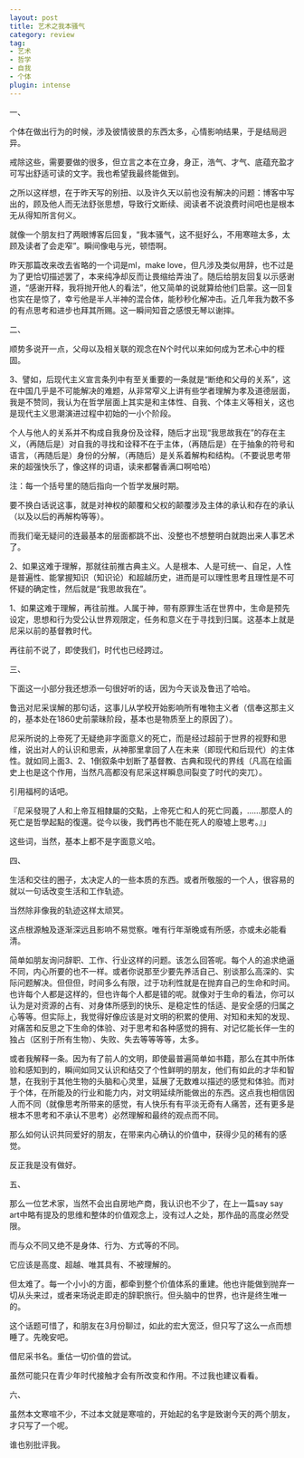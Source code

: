 ```yaml
---
layout: post
title: 艺术之我本骚气
category: review
tag: 
- 艺术
- 哲学
- 自我
- 个体
plugin: intense
---
```


<p>一、</p>
<p>个体在做出行为的时候，涉及彼情彼景的东西太多，心情影响结果，于是结局迥异。</p>
<p>戒除这些，需要要做的很多，但立言之本在立身，身正，浩气、才气、底蕴充盈才可写出舒适可读的文字。我也希望我最终能做到。</p>
<p>之所以这样想，在于昨天写的别扭、以及许久天以前也没有解决的问题：博客中写出的，顾及他人而无法舒张思想，导致行文断续、阅读者不说浪费时间吧也是根本无从得知所言何义。</p>
<p>就像一个朋友扫了两眼博客后回复，“我本骚气，这不挺好么，不用寒暄太多，太顾及读者了会走窄”。瞬间像电与光，顿悟啊。</p>
<p>昨天那篇改来改去省略的一个词是ml，make love，但凡涉及类似用辞，也不过是为了更恰切描述罢了，本来纯净却反而让畏缩给弄浊了。随后给朋友回复以示感谢道，“感谢开释，我将抛开他人的看法”，他又简单的说就算给他们启蒙。这一回复也实在是惊了，幸亏他是半人半神的混合体，能秒秒化解冲击。近几年我为数不多的有点思考和进步也拜其所赐。这一瞬间知音之感恨无琴以谢摔。</p>
<p>二、</p>
<p>顺势多说开一点，父母以及相关联的观念在N个时代以来如何成为艺术心中的桎固。</p>
<p>3、譬如，后现代主义宣言条列中有至关重要的一条就是“断绝和父母的关系”，这在中国几乎是不可能解决的难题，从非常窄义上讲有些学者理解为孝及道德层面，我是不赞同，我认为在哲学层面上其实是和主体性、自我、个体主义等相关，这也是现代主义思潮演进过程中初始的一小个阶段。</p>
<p>个人与他人的关系并不构成自我身份及诠释，随后才出现“我思故我在”的存在主义，（再随后是）对自我的寻找和诠释不在于主体，（再随后是）在于抽象的符号和语言，（再随后是）身份的分解，（再随后）是关系着解构和结构。（不要说思考带来的超强快乐了，像这样的词语，读来都馨香满口啊哈哈）</p>
<p>注：每一个括号里的随后指向一个哲学发展时期。</p>
<p>要不换白话说这事，就是对神权的颠覆和父权的颠覆涉及主体的承认和存在的承认（以及以后的再解构等等）。</p>
<p>而我们毫无疑问的连最基本的层面都跳不出、没整也不想整明白就跑出来人事艺术了。</p>
<p>2、如果这难于理解，那就往前推古典主义。人是根本、人是可统一、自足，人性是普遍性、能掌握知识（知识论）和超越历史，进而是可以理性思考且理性是不可怀疑的确定性，然后就是“我思故我在”。</p>
<p>1、如果这难于理解，再往前推。人属于神，带有原罪生活在世界中，生命是预先设定，思想和行为受公认世界观限定，任务和意义在于寻找到归属。这基本上就是尼采以前的基督教时代。</p>
<p>再往前不说了，即使我们，时代也已经跨过。</p>
<p>三、</p>
<p>下面这一小部分我还想添一句很好听的话，因为今天谈及鲁迅了哈哈。</p>
<p>鲁迅对尼采误解的那句话，这事儿从学校开始影响所有唯物主义者（信奉这那主义的，基本处在1860史前蒙昧阶段，基本也是物质至上的原因了）。</p>
<p>尼采所说的上帝死了无疑绝非字面意义的死亡，而是经过超前于世界的视野和思维，说出对人的认识和思索，从神那里拿回了人在未来（即现代和后现代）的主体性。就如同上面3、2、1倒叙条中划断了基督教、古典和现代的界线（凡高在绘画史上也是这个作用，当然凡高都没有尼采这样瞬息间裂变了时代的突兀）。</p>
<p>引用福柯的话吧。</p>
<p>『尼采發現了人和上帝互相隸屬的交點，上帝死亡和人的死亡同義，……那麼人的死亡是哲學起點的復還。從今以後，我們再也不能在死人的廢墟上思考。』」</p>
<p>这些词，当然，基本上都不是字面意义哈。</p>
<p>四、</p>
<p>生活和交往的圈子，太决定人的一些本质的东西。或者所敬服的一个人，很容易的就以一句话改变生活和工作轨迹。</p>
<p>当然除非像我的轨迹这样太顽冥。</p>
<p>这点根源触及逐渐深远且影响不易觉察。唯有行年渐晚或有所感，亦或未必能看清。</p>
<p>简单如朋友询问辞职、工作、行业这样的问题。该怎么回答呢。每个人的追求绝逼不同，内心所要的也不一样。或者你说那至少要先养活自己、别谈那么高深的、实际问题解决。但但但，时间多么有限，过于功利性就是在抛弃自己的生命和时间。也许每个人都是这样的，但也许每个人都是错的呢。就像对于生命的看法，你可以认为是对资源的占有、对身体所感到的快乐、是稳定性的恬适、是安全感的归属之心等等。但实际上，我觉得好像应该是对文明的积累的使用、对知和未知的发现、对痛苦和反思之下生命的体验、对于思考和各种感觉的拥有、对记忆能长伴一生的独占（区别于所有生物）、失败、失去等等等等，太多。</p>
<p>或者我解释一条。因为有了前人的文明，即使最普遍简单如书籍，那么在其中所体验和感知到的，瞬间如同又认识和结交了个性鲜明的朋友，他们有如此的才华和智慧，在我别于其他生物的头脑和心灵里，延展了无数难以描述的感觉和体验。而对于个体，在所能及的行业和能力内，对文明延续所能做出的东西。这点我也相信因人而不同（就像思考所带来的感觉，有人快乐有有平淡无奇有人痛苦，还有更多是根本不思考和不承认不思考）必然理解和最终的观点而不同。</p>
<p>那么如何认识共同爱好的朋友，在带来内心确认的价值中，获得少见的稀有的感觉。</p>
<p>反正我是没有做好。</p>
<p>五、</p>
<p>那么一位艺术家，当然不会出自房地产商，我认识也不少了，在上一篇say say art中略有提及的思维和整体的价值观念上，没有过人之处，那作品的高度必然受限。</p>
<p>而与众不同又绝不是身体、行为、方式等的不同。</p>
<p>它应该是高度、超越、唯其具有、不被理解的。</p>
<p>但太难了。每一个小小的方面，都牵到整个价值体系的重建。他也许能做到抛弃一切从头来过，或者来场说走即走的辞职旅行。但头脑中的世界，也许是终生唯一的。</p>
<p>这个话题可惜了，和朋友在3月份聊过，如此的宏大宽泛，但只写了这么一点而想睡了。先晚安吧。</p>
<p>借尼采书名。重估一切价值的尝试。</p>
<p>虽然可能只在青少年时代接触才会有所改变和作用。不过我也建议看看。</p>
<p>六、</p>
<p>虽然本文寒喧不少，不过本文就是寒喧的，开始起的名字是致谢今天的两个朋友，才只写了一个呢。</p>
<p>谁也别批评我。</p>

